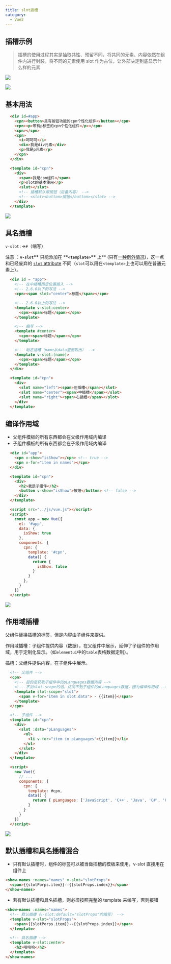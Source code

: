 ```yaml
---
title: slot插槽
category:
  - Vue2
---
```


## 插槽示例

> 插槽的使用过程其实是抽取共性、预留不同，将共同的元素、内容依然在组件内进行封装，将不同的元素使用 slot 作为占位，让外部决定到底显示什么样的元素

![](https://secure2.wostatic.cn/static/3yTrtgJxZwUpqCTur2g884/image.png?auth_key=1690560712-5Vx22jzUGMqF7Sb7k9YWkg-0-b8b8fe49f88d7000255e2799b6929da3)

![](https://secure2.wostatic.cn/static/wRiZFWdXsWfXT5GzLh6X72/image.png?auth_key=1690560711-5pEFsHewsaVFe8S95cmPmC-0-10b63ebb8df87dc28832da174c0853f3)

## 基本用法

```html
  <div id=#app>
    <cpn><button>具有按钮功能的cpn个性化组件</button></cpn>
    <cpn><p>带有p标签的cpn个性化组件</p></cpn>
    <cpn></cpn>
    <cpn>
      <i>呵呵呵</i>
      <div>我是div元素</div>
      <p>我是p元素</p>
    </cpn>
  </div>

  <template id="cpn">
    <div>
      <span>我是cpn组件</span>
      <p>slot的基本使用</p>
      <slot></slot>
      <!-- 插槽默认带按钮（后备内容） -->
      <!-- <slot><button>按钮</button></slot> -->
    </div>
  </template>
```

![](https://secure2.wostatic.cn/static/jtijsVdqAaxwJdEM3xqR4e/image.png?auth_key=1690560712-mQNF7wF5Ztvt1mJqRzydWC-0-74122af608c817cc62941cbd4c3797bb)

## 具名插槽

`v-slot:`→`#`（缩写）

注意 ：**`v-slot`\*\*** 只能添加在 \***\*`<template>`\*\*** 上\*\* (只有[一种例外情况](https://v2.cn.vuejs.org/v2/guide/components-slots.html#独占默认插槽的缩写语法))，这一点和已经废弃的 [`slot`](https://v2.cn.vuejs.org/v2/guide/components-slots.html#废弃了的语法)[ attribute](https://v2.cn.vuejs.org/v2/guide/components-slots.html#废弃了的语法) 不同（`slot`可以用在`<template>`上也可以用在普通元素上）。

```html
  <div id = "app">
    <!-- 在中插槽指定位置插入 -->
    <!-- 2.6.0以下的写法 -->
    <cpn><span slot="center">标题</span></cpn>

    <!-- 2.6.0以上的写法 -->
    <template v-slot:center>
      <cpn><span>标题</span></cpn>
    </template>

    <!-- 缩写 -->
    <template #center>
      <cpn><span>标题</span></cpn>
    </template>

    <!-- 动态插槽（name从data里面取出） -->
    <template v-slot:[name]>
      <cpn><span>标题</span></cpn>
    </template>
  </div>

  <template id="cpn">
    <div>
      <slot name="left"><span>左插槽</span></slot>
      <slot name="center"><span>中插槽</span></slot>
      <slot name="right"><span>右插槽</span></slot>
    </div>
  </template>
```

## 编译作用域

- 父组件模板的所有东西都会在父级作用域内编译
- 子组件模板的所有东西都会在子级作用域内编译

```html
  <div id="app">
    <cpn v-show="isShow"></cpn> <!-- true -->
    <cpn v-for="item in names"></cpn>
  </div>

  <template id="cpn">
    <div>
      <h2>我是子组件</h2>
      <button v-show="isShow">按钮</button> <!-- false -->
    </div>
  </template>

  <script src="../js/vue.js"></script>
  <script>
    const app = new Vue({
      el: '#app',
      data: {
        isShow: true
      },
      components: {
        cpn: {
          template: '#cpn',
          data() {
            return {
              isShow: false
            }
          }
        },
      }
    })
  </script>
```

![](https://secure2.wostatic.cn/static/2uGZppfZcj6DBzSH4foxyL/image.png?auth_key=1690560712-pTjWQqyk9oyfnnojVJF3XH-0-b9561c95ff38876e9a0a403a378c4aca)

## 作用域插槽

父组件替换插槽的标签，但是内容由子组件来提供。

作用域插槽：子组件提供内容（数据），在父组件中展示，延伸了子组件的作用域，用于定制化显示。（如`elementui`中的`table`表格数据定制）。

插槽：父组件提供内容，在子组件中展示。

```html
  <!-- 父组件 -->
  <cpn>
    <!-- 目的是获取子组件中的pLanguages数据内容 -->
    <!-- 不加slot-scope的话，访问不到子组件的pLanguages数据，因为编译作用域 -->
    <template slot-scope="slot">
      <span v-for="item in slot.data"> - {{item}}</span>
    </template>
  </cpn>

  <!-- 子组件 -->
  <template id="cpn">
    <div>
      <slot :data="pLanguages">
        <ul>
          <li v-for="item in pLanguages">{{item}}</li>
        </ul>
      </slot>
    </div>
  </template>

  <script>
    new Vue({
      // ...
      components: {
        cpn: {
          template: #cpn,
          data() {
            return { pLanguages: ['JavaScript', 'C++', 'Java', 'C#', 'Python', 'Go', 'Swift'] }
          }
        }
      }
    })
  </script>

```

![](https://secure2.wostatic.cn/static/vs8EuKneCbaAMMzfR1mqPs/image.png?auth_key=1690560713-p7zfXosRiK5bvWCuWZYFcR-0-3db92a3a4756d20e066423280e19c45f)

## 默认插槽和具名插槽混合

- 只有默认插槽时，组件的标签可以被当做插槽的模板来使用，v-slot 直接用在组件上

```html
<show-names :names="names" v-slot="slotProps">
  <span>{{slotPorps.item}}--{{slotProps.index}}</span>
</show-names>
```

- 若有默认插槽和具名插槽，则必须按照完整的 template 来编写，否则报错

```html
<show-names :names="names">
  <!-- 默认插槽（v-slot:default="slotProps"的缩写） -->
  <template v-slot="slotProps">
    <span>{{slotPorps.item}}--{{slotProps.index}}</span>
  </template>

  <!-- 具名插槽 -->
  <template v-slot:center>
    <h2>哈哈哈</h2>
  </template>
</show-names>
```
